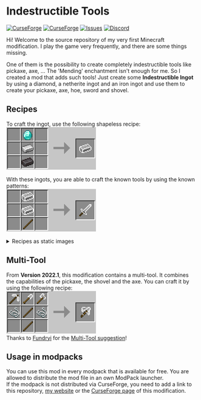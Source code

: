 # Indestructible Tools
[![CurseForge](https://cf.way2muchnoise.eu/full_455636_downloads.svg?badge_style=for_the_badge)](https://www.curseforge.com/minecraft/mc-mods/indestructible-tools)
[![CurseForge](https://cf.way2muchnoise.eu/versions/455636.svg?badge_style=for_the_badge)](https://www.curseforge.com/minecraft/mc-mods/indestructible-tools)
[![Issues](https://img.shields.io/github/issues/florian-berger/indestructible-tools?style=for-the-badge)](https://github.com/florian-berger/indestructible-tools)
[![Discord](https://img.shields.io/discord/302523634075828226?label=Discord&logo=discord&style=for-the-badge)](https://ultgmng.de/discord)

Hi! Welcome to the source repository of my very first Minecraft modification. I play the game very frequently, and there are some things missing.

One of them is the possibility to create completely indestructible tools like pickaxe, axe, ...
The 'Mending' enchantment isn't enough for me. So I created a mod that adds such tools! Just create some **Indestructible Ingot** by using a diamond, a netherite ingot and an iron ingot and use them to create your pickaxe, axe, hoe, sword and shovel.


## Recipes
To craft the ingot, use the following shapeless recipe:\
![Recipe_Ingot](/curseforge/images/Recipe_Ingot.png?raw=true)

With these ingots, you are able to craft the known tools by using the known patterns:\
![Recipes_Gif](/curseforge/images/tools-recipes.gif?raw=true)


<details>
<summary>Recipes as static images</summary>

**Axe**\
![Recipe_Axe](/curseforge/images/Recipe_Axe.png?raw=true)

**Hoe**\
![Recipe_Hoe](/curseforge/images/Recipe_Hoe.png?raw=true)

**Pickaxe**\
![Recipe_Pickaxe](/curseforge/images/Recipe_Pickaxe.png?raw=true)

**Shovel**\
![Recipe_Shovel](/curseforge/images/Recipe_Shovel.png?raw=true)

**Sword**\
![Recipe_Sword](/curseforge/images/Recipe_Sword.png?raw=true)
</details>

## Multi-Tool
From **Version 2022.1**, this modification contains a multi-tool. It combines the capabilities of the pickaxe, the shovel and the axe. You can craft it by using the following recipe:\
![Recipe_MultiTool](/curseforge/images/Recipe_Multitool.png?raw=true)
\
Thanks to [Fundryi](https://github.com/Fundryi) for the [Multi-Tool suggestion](https://github.com/florian-berger/indestructible-tools/issues/4)!

## Usage in modpacks
You can use this mod in every modpack that is available for free. You are allowed to distribute the mod file in an own ModPack launcher.\
If the modpack is not distributed via CurseForge, you need to add a link to this repository, [my website](https://berger-media.biz/downloads/10/minecraft/indestructible-tools) or the [CurseForge page](https://www.curseforge.com/minecraft/mc-mods/indestructible-tools) of this modification.
